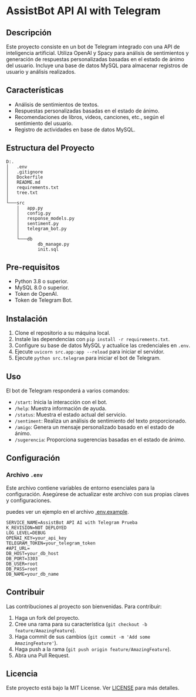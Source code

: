 # AssistBot API AI with Telegram

## Descripción

Este proyecto consiste en un bot de Telegram integrado con una API de inteligencia artificial. Utiliza OpenAI y Spacy para análisis de sentimientos y generación de respuestas personalizadas basadas en el estado de ánimo del usuario. Incluye una base de datos MySQL para almacenar registros de usuario y análisis realizados.

## Características

- Análisis de sentimientos de textos.
- Respuestas personalizadas basadas en el estado de ánimo.
- Recomendaciones de libros, videos, canciones, etc., según el sentimiento del usuario.
- Registro de actividades en base de datos MySQL.

## Estructura del Proyecto

```
D:.
│   .env
│   .gitignore
│   Dockerfile
│   README.md
│   requirements.txt
│   tree.txt
│   
└───src
    │   app.py
    │   config.py
    │   response_models.py
    │   sentiment.py
    │   telegram_bot.py
    │   
    └───db
            db_manage.py
            init.sql
```

## Pre-requisitos

- Python 3.8 o superior.
- MySQL 8.0 o superior.
- Token de OpenAI.
- Token de Telegram Bot.

## Instalación

1. Clone el repositorio a su máquina local.
2. Instale las dependencias con `pip install -r requirements.txt`.
3. Configure su base de datos MySQL y actualice las credenciales en `.env`.
4. Ejecute `uvicorn src.app:app --reload` para iniciar el servidor.
5. Ejecute `python src.telegram` para iniciar el bot de Telegram.

## Uso

El bot de Telegram responderá a varios comandos:

- `/start`: Inicia la interacción con el bot.
- `/help`: Muestra información de ayuda.
- `/status`: Muestra el estado actual del servicio.
- `/sentiment`: Realiza un análisis de sentimiento del texto proporcionado.
- `/amigo`: Genera un mensaje personalizado basado en el estado de ánimo.
- `/sugerencia`: Proporciona sugerencias basadas en el estado de ánimo.

## Configuración

### Archivo `.env`

Este archivo contiene variables de entorno esenciales para la configuración. Asegúrese de actualizar este archivo con sus propias claves y configuraciones.

puedes ver un ejemplo en el archivo [.env.example](.env.example).
```.env
SERVICE_NAME=AssistBot API AI with Telegram Prueba
K_REVISION=NOT DEPLOYED
LOG_LEVEL=DEBUG
OPENAI_KEY=your_api_key
TELEGRAM_TOKEN=your_telegram_token
#API_URL=
DB_HOST=your_db_host
DB_PORT=3303
DB_USER=root
DB_PASS=root
DB_NAME=your_db_name
```

## Contribuir

Las contribuciones al proyecto son bienvenidas. Para contribuir:

1. Haga un fork del proyecto.
2. Cree una rama para su característica (`git checkout -b feature/AmazingFeature`).
3. Haga commit de sus cambios (`git commit -m 'Add some AmazingFeature'`).
4. Haga push a la rama (`git push origin feature/AmazingFeature`).
5. Abra una Pull Request.

## Licencia

Este proyecto está bajo la MIT License. Ver [LICENSE](LICENSE) para más detalles.
